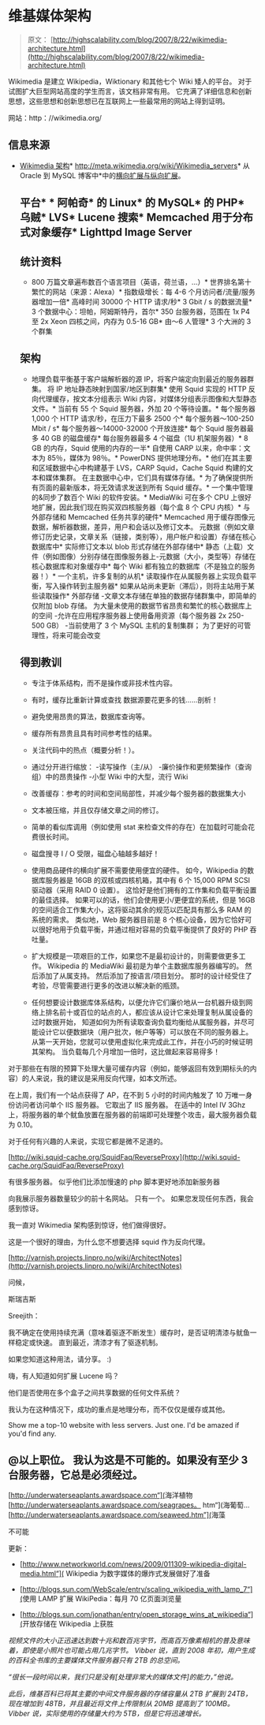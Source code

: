 # 维基媒体架构

> 原文： [http://highscalability.com/blog/2007/8/22/wikimedia-architecture.html](http://highscalability.com/blog/2007/8/22/wikimedia-architecture.html)

Wikimedia 是建立 Wikipedia，Wiktionary 和其他七个 Wiki 矮人的平台。 对于试图扩大巨型网站高度的学生而言，该文档非常有用。 它充满了详细信息和创新思想，这些思想和创新思想已在互联网上一些最常用的网站上得到证明。

网站：http：//wikimedia.org/

## 信息来源

*   [Wikimedia 架构](http://www.nedworks.org/~mark/presentations/san/Wikimedia%20architecture.pdf)*   http://meta.wikimedia.org/wiki/Wikimedia_servers*   从 Oracle 到 MySQL 博客中*中的[横向扩展与纵向扩展](http://oracle2mysql.wordpress.com/2007/08/22/12/)。

    ## 平台* *   阿帕奇*   的 Linux*   的 MySQL*   的 PHP*   乌贼*   LVS*   Lucene 搜索*   Memcached 用于分布式对象缓存*   Lighttpd Image Server

    ## 统计资料

    *   800 万篇文章遍布数百个语言项目（英语，荷兰语，...）*   世界排名第十繁忙的网站（来源：Alexa）*   指数级增长：每 4-6 个月访问者/流量/服务器增加一倍*   高峰时间 30000 个 HTTP 请求/秒*   3 Gbit / s 的数据流量*   3 个数据中心：坦帕，阿姆斯特丹，首尔*   350 台服务器，范围在 1x P4 至 2x Xeon 四核之间，内存为 0.5-16 GB*   由〜6 人管理*   3 个大洲的 3 个群集

    ## 架构

    *   地理负载平衡基于客户端解析器的源 IP，将客户端定向到最近的服务器群集。 将 IP 地址静态映射到国家/地区到群集*   使用 Squid 实现的 HTTP 反向代理缓存，按文本分组表示 Wiki 内容，对媒体分组表示图像和大型静态文件。*   当前有 55 个 Squid 服务器，外加 20 个等待设置。*   每个服务器 1,000 个 HTTP 请求/秒，在压力下最多 2500 个*   每个服务器〜100-250 Mbit / s*   每个服务器〜14000-32000 个开放连接*   每个 Squid 服务器最多 40 GB 的磁盘缓存*   每台服务器最多 4 个磁盘（1U 机架服务器）*   8 GB 的内存，Squid 使用的内存的一半*   自使用 CARP 以来，命中率：文本为 85％，媒体为 98％。*   PowerDNS 提供地理分布。*   他们在其主要和区域数据中心中构建基于 LVS，CARP Squid，Cache Squid 构建的文本和媒体集群。 在主数据中心中，它们具有媒体存储。*   为了确保提供所有页面的最新版本，将无效请求发送到所有 Squid 缓存。*   一个集中管理的&同步了数百个 Wiki 的软件安装。*   MediaWiki 可在多个 CPU 上很好地扩展，因此我们现在购买双四核服务器（每个盒 8 个 CPU 内核）*   与外部存储和 Memcached 任务共享的硬件*   Memcached 用于缓存图像元数据，解析器数据，差异，用户和会话以及修订文本。 元数据（例如文章修订历史记录，文章关系（链接，类别等），用户帐户和设置）存储在核心数据库中*   实际修订文本以 blob 形式存储在外部存储中*   静态（上载）文件（例如图像）分别存储在图像服务器上-元数据（大小，类型等）存储在核心数据库和对象缓存中*   每个 Wiki 都有独立的数据库（不是独立的服务器！）*   一个主机，许多复制的从机*   读取操作在从属服务器上实现负载平衡，写入操作转到主服务器*   如果从站尚未更新（滞后），则将主站用于某些读取操作*   外部存储
    -文章文本存储在单独的数据存储群集中，即简单的仅附加 blob 存储。 为大量未使用的数据节省昂贵和繁忙的核心数据库上的空间
    -允许在应用程序服务器上使用备用资源（每个服务器 2x
    250-500 GB）
    -当前使用了 3 个 MySQL 主机的复制集群；
    为了更好的可管理性，将来可能会改变

    ## 得到教训

    *   专注于体系结构，而不是操作或非技术性内容。

    *   有时，缓存比重新计算或查找
    数据源要花更多的钱……剖析！

    *   避免使用昂贵的算法，数据库查询等。

    *   缓存所有昂贵且具有时间参考性的结果。

    *   关注代码中的热点（概要分析！）。

    *   通过分开进行缩放：
    -读写操作（主/从）
    -廉价操作和更频繁操作（查询组）中的昂贵操作
    -小型 Wiki 中的大型，流行 Wiki

    *   改善缓存：参考的时间和空间局部性，并减少每个服务器的数据集大小

    *   文本被压缩，并且仅存储文章之间的修订。

    *   简单的看似库调用（例如使用 stat 来检查文件的存在）在加载时可能会花费很长时间。

    *   磁盘搜寻 I / O 受限，磁盘心轴越多越好！

    *   使用商品硬件的横向扩展不需要使用便宜的硬件。 如今，Wikipedia 的数据库服务器是 16GB 的双核或四核机箱，其中有 6 个 15,000 RPM SCSI 驱动器（采用 RAID 0 设置）。 这恰好是他们拥有的工作集和负载平衡设置的最佳选择。 如果可以的话，他们会使用更小/更便宜的系统，但是 16GB 的空间适合工作集大小，这将驱动其余的规范以匹配具有那么多 RAM 的系统的需求。 类似地，Web 服务器目前是 8 个核心设备，因为它恰好可以很好地用于负载平衡，并通过相对容易的负载平衡提供了良好的 PHP 吞吐量。

    *   扩大规模是一项艰巨的工作，如果您不是最初设计的，则需要做更多工作。 Wikipedia 的 MediaWiki 最初是为单个主数据库服务器编写的。 然后添加了从属支持。 然后添加了按语言/项目划分。 那时的设计经受住了考验，尽管需要进行更多的改进以解决新的瓶颈。

    *   任何想要设计数据库体系结构，以便允许它们廉价地从一台机器升级到网络上排名前十或百位的站点的人，都应该从设计它来处理复制从属设备的过时数据开始， 知道如何为所有读取查询负载均衡给从属服务器，并尽可能设计它以便数据块（用户批次，帐户等等）可以放在不同的服务器上。 从第一天开始，您就可以使用虚拟化来完成此工作，并在小巧的时候证明其架构。 当负载每几个月增加一倍时，这比做起来容易得多！

对于那些在有限的预算下处理大量可缓存内容（例如，能够返回有效到期标头的内容）的人来说，我的建议是采用反向代理，如本文所述。

在上周，我们有一个站点获得了 AP，在不到 5 小时的时间内触发了 10 万唯一身份访问者访问单个 IIS 服务器。 它取出了 IIS 服务器。 在适中的 Intel IV 3Ghz 上，将服务器的单个鱿鱼放置在服务器的前端即可处理整个攻击，最大服务器负载为 0.10。

对于任何有兴趣的人来说，实现它都是微不足道的。

[http://wiki.squid-cache.org/SquidFaq/ReverseProxy](http://wiki.squid-cache.org/SquidFaq/ReverseProxy)

有很多服务器。 似乎他们比添加慢速的 php 脚本更好地添加新服务器

向我展示服务器数量较少的前十名网站。 只有一个。 如果您发现任何东西，我会感到惊讶。

我一直对 Wikimedia 架构感到惊讶，他们做得很好。

这是一个很好的理由，为什么您不想要选择 squid 作为反向代理。

[http://varnish.projects.linpro.no/wiki/ArchitectNotes](http://varnish.projects.linpro.no/wiki/ArchitectNotes)

问候，

斯瑞吉斯

Sreejith：

我不确定在使用持续充满（意味着驱逐不断发生）缓存时，是否证明清漆与鱿鱼一样稳定或快速。 直到最近，清漆才有了驱逐机制。

如果您知道这种用法，请分享。 :)

嗨，有人知道如何扩展 Lucene 吗？

他们是否使用在多个盒子之间共享数据的任何文件系统？

我认为在这种情况下，成功的重点是地理分布，而不仅仅是缓存或其他。

Show me a top-10 website with less servers. Just one. I'd be amazed if you'd find any.

@以上职位。
我认为这是不可能的。如果没有至少 3 台服务器，它总是必须经过。
-----
[http://underwaterseaplants.awardspace.com“](<a rel=) >海洋植物
[http://underwaterseaplants.awardspace.com/seagrapes。 htm“](<a rel=) >海葡萄... [http://underwaterseaplants.awardspace.com/seaweed.htm”](<a rel=) >海藻

不可能

更新：

*   [http://www.networkworld.com/news/2009/011309-wikipedia-digital-media.html“](<a rel=) > Wikipedia 为数字媒体的爆炸式发展做好了准备

*   [http://blogs.sun.com/WebScale/entry/scaling_wikipedia_with_lamp_7“](<a rel=) >使用 LAMP 扩展 WikiPedia：每月 70 亿页面浏览量

*   [http://blogs.sun.com/jonathan/entry/open_storage_wins_at_wikipedia“](<a rel=) >开放存储在 Wikipedia 上获胜

<cite>视频文件的大小正迅速达到数十兆和数百兆字节，而高百万像素相机的普及意味着，即使是小照片也可能占用几兆字节。 Vibber 说，直到 2008 年初，用户生成的百科全书库的主要媒体文件服务器只有 2TB 的总空间。</cite>

<cite>“很长一段时间以来，我们只是没有[处理非常大的媒体文件]的能力，”他说。</cite>

<cite>此后，维基百科已将其主要的中间文件服务器的存储容量从 2TB 扩展到 24TB，现在增加到 48TB，并且最近将文件上传限制从 20MB 提高到了 100MB。 Vibber 说，实际使用的存储量大约为 5TB，但是它将迅速增长。</cite>